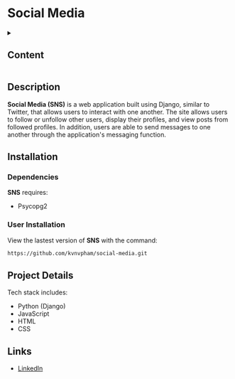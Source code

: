 # Social Media

<details><summary><h2>Content</h2></summary>

* [Description](#description)
* [Installation](#installation)
* [Project Details](#project-details)
* [Links](#links)

</details>

## Description

**Social Media (SNS)** is a web application built using Django, similar to Twitter, that allows users to interact with one another. The site allows users to follow or unfollow other users, display their profiles, and view posts from followed profiles. In addition, users are able to send messages to one another through the application's messaging function.

## Installation

### Dependencies

**SNS** requires:

* Psycopg2

### User Installation

View the lastest version of **SNS** with the command:

```bash
https://github.com/kvnvpham/social-media.git
```

## Project Details

Tech stack includes:

* Python (Django)
* JavaScript
* HTML
* CSS

## Links

* [LinkedIn](https://www.linkedin.com/in/kvvpham)
